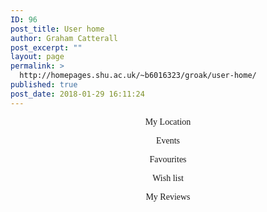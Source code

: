 ```yaml
---
ID: 96
post_title: User home
author: Graham Catterall
post_excerpt: ""
layout: page
permalink: >
  http://homepages.shu.ac.uk/~b6016323/groak/user-home/
published: true
post_date: 2018-01-29 16:11:24
---
```

<p style="text-align: center;"><span style="font-family: ProximNova;">My Location</span></p>
<p style="text-align: center;"><span style="font-family: ProximNova;">Events</span></p>
<p style="text-align: center;"><span style="font-family: ProximNova;">Favourites</span></p>
<p style="text-align: center;"><span style="font-family: ProximNova;">Wish list</span></p>
<p style="text-align: center;"><span style="font-family: ProximNova;">My Reviews</span></p>
